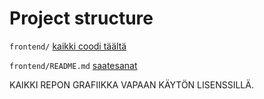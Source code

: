 
# Project structure

```frontend/``` [kaikki coodi täältä](frontend/README.md)

```frontend/README.md``` [saatesanat](frontend/README.md)


KAIKKI REPON GRAFIIKKA VAPAAN KÄYTÖN LISENSSILLÄ.
